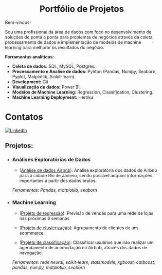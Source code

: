 
# <center>Portfólio de Projetos</center>

Bem-vindos!

Sou uma profissional da área de dados com foco no desenvolvimento de soluções de ponta a ponta para problemas de negócios através da coleta, processamento de dados e implementação de modelos de machine learning para melhorar os resultados do negócio.
 

**Ferramentas analíticas:**
- **Coleta de dados:** SQL, MySQL, Postgres.
- **Processamento e Analise de dados:** Pyhton (Pandas, Numpy, Seaborn, Pyplot, Matplotlib, Scikit-learn).
- **Development:** Git
- **Visualização de dados:** Power BI.
- **Modelos de Machine Learning:** Regression, Classification, Clustering.
- **Machine Learning Deployment:** Heroku

# Contatos

[<img alt="LinkedIn" src="https://img.shields.io/badge/LinkedIn-0077B5?style=for-the-badge&logo=linkedin&logoColor=white"/>]( https://www.linkedin.com/in/marilenesousa/)

## **Projetos:**

- ### **Análises Exploratórias de Dados**
  - ([Analise de dados Airbnb](https://github.com/MarileneA/Analise_de_dados/blob/main/airbnb_analise_de_dados.ipynb)): Análise exploratória dos dados do Airbnb para a cidade Rio de Janiero, sendo possível adquirir informações importantes a partir dos dados brutos.
 
  
  _Ferramentas: Pandas, matplotlib, seaborn_

- ### **Machine Learning**

  - ([Projeto de regressão](https://github.com/MarileneA/rossmann_predict_sales)): Previsão de vendas para uma rede de lojas nas próximas 6 semanas
  
 
  - ([Projeto de clusterização]( https://github.com/MarileneA/Customer_cluster)): Agrupamento de clientes de um ecommerce.

  - ([Projeto de classificação]( https://github.com/MarileneA/airbnb_predict_first_booking-)): Classificar usuários que irão realizar um agendamento de acomodação no Airbnb, através dos dados de navegação.

  _Ferramentas: rede neural, scikit-learn, statsmodels, xgboost, catboost, pandas, numpy, matplotlib, seaborn_

